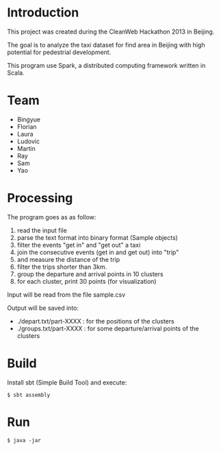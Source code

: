 
Introduction
============

This project was created during the CleanWeb Hackathon 2013 in Beijing.

The goal is to analyze the taxi dataset for find area in Beijing with high
potential for pedestrial development.

This program use Spark, a distributed computing framework written in Scala.

Team
====

 * Bingyue
 * Florian
 * Laura
 * Ludovic
 * Martin
 * Ray
 * Sam
 * Yao

Processing
==========

The program goes as as follow:
 1. read the input file
 2. parse the text format into binary format (Sample objects)
 3. filter the events "get in" and "get out" a taxi 
 4. join the consecutive events (get in and get out) into "trip" 
 5. and measure the distance of the trip
 6. filter the trips shorter than 3km.
 7. group the departure and arrival points in 10 clusters
 8. for each cluster, print 30 points (for visualization)

Input will be read from the file sample.csv

Output will be saved into:
 * ./depart.txt/part-XXXX : for the positions of the clusters
 * ./groups.txt/part-XXXX : for some departure/arrival points of the clusters


Build
=====

Install sbt (Simple Build Tool) and execute:

	$ sbt assembly 

Run
===

	$ java -jar 


